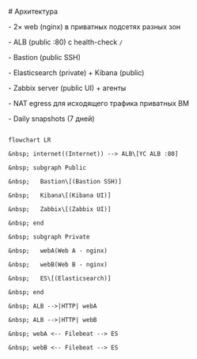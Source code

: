 \# Архитектура



\- 2× web (nginx) в приватных подсетях разных зон

\- ALB (public :80) с health-check `/`

\- Bastion (public SSH)

\- Elasticsearch (private) + Kibana (public)

\- Zabbix server (public UI) + агенты

\- NAT egress для исходящего трафика приватных ВМ

\- Daily snapshots (7 дней)



```mermaid

flowchart LR

&nbsp; internet((Internet)) --> ALB\[YC ALB :80]

&nbsp; subgraph Public

&nbsp;   Bastion\[(Bastion SSH)]

&nbsp;   Kibana\[(Kibana UI)]

&nbsp;   Zabbix\[(Zabbix UI)]

&nbsp; end

&nbsp; subgraph Private

&nbsp;   webA(Web A - nginx)

&nbsp;   webB(Web B - nginx)

&nbsp;   ES\[(Elasticsearch)]

&nbsp; end

&nbsp; ALB -->|HTTP| webA

&nbsp; ALB -->|HTTP| webB

&nbsp; webA <-- Filebeat --> ES

&nbsp; webB <-- Filebeat --> ES



